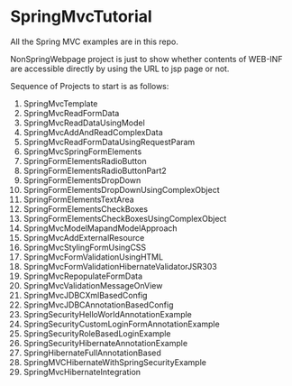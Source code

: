 # SpringMvcTutorial
All the Spring MVC examples are in this repo.

NonSpringWebpage project is just to show whether contents of WEB-INF are accessible directly by using the URL to jsp page or not.

Sequence of Projects to start is as follows:

1. SpringMvcTemplate
2. SpringMvcReadFormData
3. SpringMvcReadDataUsingModel
4. SpringMvcAddAndReadComplexData
5. SpringMvcReadFormDataUsingRequestParam
6. SpringMvcSpringFormElements
7. SpringFormElementsRadioButton
8. SpringFormElementsRadioButtonPart2
9. SpringFormElementsDropDown
10. SpringFormElementsDropDownUsingComplexObject
11. SpringFormElementsTextArea
12. SpringFormElementsCheckBoxes
13. SpringFormElementsCheckBoxesUsingComplexObject
14. SpringMvcModelMapandModelApproach
15. SpringMvcAddExternalResource
16. SpringMvcStylingFormUsingCSS
17. SpringMvcFormValidationUsingHTML
19. SpringMvcFormValidationHibernateValidatorJSR303
20. SpringMvcRepopulateFormData
21. SpringMvcValidationMessageOnView
22. SpringMvcJDBCXmlBasedConfig
23. SpringMvcJDBCAnnotationBasedConfig
24. SpringSecurityHelloWorldAnnotationExample
25. SpringSecurityCustomLoginFormAnnotationExample
26. SpringSecurityRoleBasedLoginExample
27. SpringSecurityHibernateAnnotationExample
28. SpringHibernateFullAnnotationBased
29. SpringMVCHibernateWithSpringSecurityExample
30. SpringMvcHibernateIntegration
